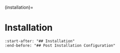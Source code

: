 (installation)=

# Installation

```{include} ../README.md
:start-after: "## Installation"
:end-before: "## Post Installation Configuration"
```
